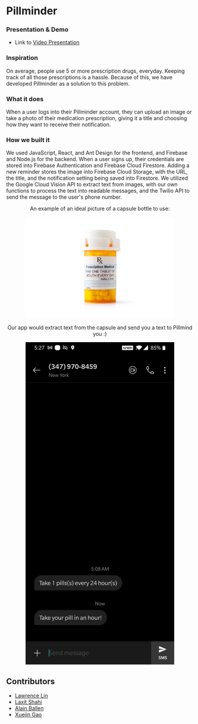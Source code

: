 
# Pillminder

### Presentation & Demo
- Link to [Video Presentation]

[Video Presentation]: https://www.youtube.com/watch?v=Uqb9mhVVuMo&feature=youtu.be&ab_channel=LaxitShahi

### Inspiration 
On average, people use 5 or more prescription drugs, everyday. Keeping track of all those prescriptions is a hassle. Because of this, we have developed Pillminder as a solution to this problem.

### What it does
When a user logs into their Pillminder account, they can upload an image or take a photo of their medication prescription, giving it a title and choosing how they want to receive their notification.

### How we built it
We used JavaScript, React, and Ant Design for the frontend, and Firebase and Node.js for the backend. When a user signs up, their credentials are stored into Firebase Authentication and Firebase Cloud Firestore. Adding a new reminder stores the image into Firebase Cloud Storage, with the URL, the title, and the notification setting being saved into Firestore. We utilized the Google Cloud Vision API to extract text from images, with our own functions to process the text into readable messages, and the Twilio API to send the message to the user's phone number.

<div align="center">
    <p text-align="center">
        An example of an ideal picture of a capsule bottle to use:
    </p>
    <img src="imgs/pills.jpg" alt="demo-example" width="400">
</div>

<div align="center">
    <p text-align="center">
        Our app would extract text from the capsule and send you a text to Pillmind you :)
    </p>
    <img src="imgs/text_demo.jpg" alt="generated" width="400">
</div>

## Contributors

- [Lawrence Lin]
- [Laxit Shahi]
- [Alain Ballen]
- [Xuejin Gao]

[Lawrence Lin]: https://www.linkedin.com/in/lawrencelin101/
[Laxit Shahi]: https://www.linkedin.com/in/laxitshahi/
[Alain Ballen]: https://www.linkedin.com/in/alain-ballen/
[Xuejin Gao]: https://www.linkedin.com/in/xuejingao
